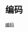 # 编码

[编码](https://github.com/yuanliangding/books/blob/master/%E2%97%8F%E7%A7%91%E2%97%8F%E6%99%AE%E2%97%8F%E7%B3%BB%E2%97%8F%E5%88%97%E2%97%8F/%E7%BC%96%E7%A0%81%EF%BC%9A%E9%9A%90%E5%8C%BF%E5%9C%A8%E8%AE%A1%E7%AE%97%E6%9C%BA%E8%BD%AF%E7%A1%AC%E4%BB%B6%E8%83%8C%E5%90%8E%E7%9A%84%E8%AF%AD%E8%A8%80%EF%BC%88%E7%BE%8E.%E4%BD%A9%E6%8E%AA%E5%B0%94%E5%BE%B7%EF%BC%89.pdf)
